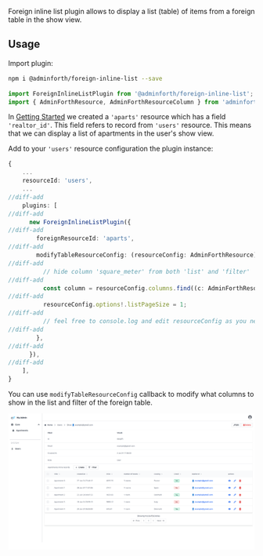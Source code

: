 
Foreign inline list plugin allows to display a list (table) of items from a foreign table in the show view.

## Usage


Import plugin:

```bash
npm i @adminforth/foreign-inline-list --save
```

```ts title="./resources/users.ts"
import ForeignInlineListPlugin from '@adminforth/foreign-inline-list';
import { AdminForthResource, AdminForthResourceColumn } from 'adminforth';
```


In [Getting Started](<../001-gettingStarted.md>) we created a `'aparts'` resource which has a field `'realtor_id'`.
This field refers to record from `'users'` resource. This means that we can display a list of apartments in the user's show view.

Add to your `'users'` resource configuration the plugin instance:


```ts title="./resources/users.ts"
{ 
    ...
    resourceId: 'users',
    ...
//diff-add
    plugins: [
//diff-add
      new ForeignInlineListPlugin({
//diff-add
        foreignResourceId: 'aparts',
//diff-add
        modifyTableResourceConfig: (resourceConfig: AdminForthResource) => {
//diff-add
          // hide column 'square_meter' from both 'list' and 'filter'
//diff-add
          const column = resourceConfig.columns.find((c: AdminForthResourceColumn) => c.name === 'square_meter')!.showIn = { all: false };
//diff-add
          resourceConfig.options!.listPageSize = 1;
//diff-add
          // feel free to console.log and edit resourceConfig as you need
//diff-add
        },
//diff-add
      }),
//diff-add
    ],
}
```

You can use `modifyTableResourceConfig` callback to modify what columns to show in the list and filter of the foreign table.

![alt text](ForeignInlineList.png)

<!-- See [API Reference](/docs/api/plugins/foreign-inline-list/types/type-aliases/PluginOptions) for more all options. -->